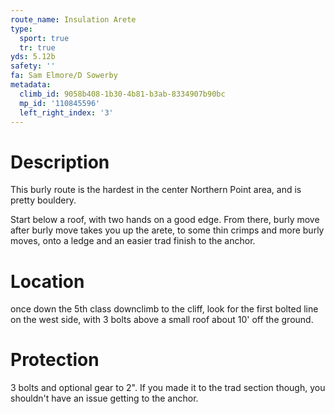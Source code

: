 ```yaml
---
route_name: Insulation Arete
type:
  sport: true
  tr: true
yds: 5.12b
safety: ''
fa: Sam Elmore/D Sowerby
metadata:
  climb_id: 9058b408-1b30-4b81-b3ab-8334907b90bc
  mp_id: '110845596'
  left_right_index: '3'
---
```

# Description
This burly route is the hardest in the center Northern Point area, and is pretty bouldery.

Start below a roof, with two hands on a good edge. From there, burly move after burly move takes you up the arete, to some thin crimps and more burly moves, onto a ledge and an easier trad finish to the anchor.

# Location
once down the 5th class downclimb to the cliff, look for the first bolted line on the west side, with 3 bolts above a small roof about 10' off the ground.

# Protection
3 bolts and optional gear to 2". If you made it to the trad section though, you shouldn't have an issue getting to the anchor.
